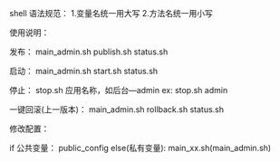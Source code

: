 shell 语法规范：
1.变量名统一用大写
2.方法名统一用小写

使用说明：

发布：
main_admin.sh  publish.sh status.sh

启动：
main_admin.sh start.sh status.sh

停止：
stop.sh  应用名称，如后台—admin
ex: stop.sh admin

一键回滚(上一版本)：
main_admin.sh rollback.sh status.sh

修改配置：

if 公共变量：
       public_config
else(私有变量):
        main_xx.sh(main_admin.sh)

